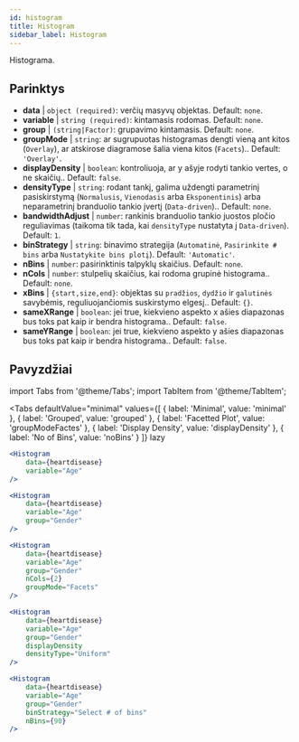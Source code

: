 ```yaml
---
id: histogram
title: Histogram
sidebar_label: Histogram
---
```


Histograma.

## Parinktys

* __data__ | `object (required)`: verčių masyvų objektas. Default: `none`.
* __variable__ | `string (required)`: kintamasis rodomas. Default: `none`.
* __group__ | `(string|Factor)`: grupavimo kintamasis. Default: `none`.
* __groupMode__ | `string`: ar sugrupuotas histogramas dengti vieną ant kitos (`Overlay`), ar atskirose diagramose šalia viena kitos (`Facets`).. Default: `'Overlay'`.
* __displayDensity__ | `boolean`: kontroliuoja, ar y ašyje rodyti tankio vertes, o ne skaičių.. Default: `false`.
* __densityType__ | `string`: rodant tankį, galima uždengti parametrinį pasiskirstymą (`Normalusis`, `Vienodasis` arba `Eksponentinis`) arba neparametrinį branduolio tankio įvertį (`Data-driven`).. Default: `none`.
* __bandwidthAdjust__ | `number`: rankinis branduolio tankio juostos pločio reguliavimas (taikoma tik tada, kai `densityType` nustatyta į `Data-driven`). Default: `1`.
* __binStrategy__ | `string`: binavimo strategija (`Automatinė`, `Pasirinkite # bins` arba `Nustatykite bins plotį`). Default: `'Automatic'`.
* __nBins__ | `number`: pasirinktinis talpyklų skaičius. Default: `none`.
* __nCols__ | `number`: stulpelių skaičius, kai rodoma grupinė histograma.. Default: `none`.
* __xBins__ | `{start,size,end}`: objektas su `pradžios`, `dydžio` ir `galutinės` savybėmis, reguliuojančiomis suskirstymo elgesį.. Default: `{}`.
* __sameXRange__ | `boolean`: jei true, kiekvieno aspekto x ašies diapazonas bus toks pat kaip ir bendra histograma.. Default: `false`.
* __sameYRange__ | `boolean`: jei true, kiekvieno aspekto y ašies diapazonas bus toks pat kaip ir bendra histograma.. Default: `false`.


## Pavyzdžiai

import Tabs from '@theme/Tabs';
import TabItem from '@theme/TabItem';

<Tabs
    defaultValue="minimal"
    values={[
        { label: 'Minimal', value: 'minimal' },
        { label: 'Grouped', value: 'grouped' },
        { label: 'Facetted Plot', value: 'groupModeFactes' },
        { label: 'Display Density', value: 'displayDensity' },
        { label: 'No of Bins', value: 'noBins' }
    ]}
    lazy
>

<TabItem value="minimal">

```jsx live
<Histogram 
    data={heartdisease} 
    variable="Age"
/>
```

</TabItem>

<TabItem value="grouped">

```jsx live
<Histogram 
    data={heartdisease} 
    variable="Age"
    group="Gender"
/>
```

</TabItem>

<TabItem value="groupModeFactes">

```jsx live
<Histogram 
    data={heartdisease} 
    variable="Age"
    group="Gender"
    nCols={2}
    groupMode="Facets"
/>
```

</TabItem>

<TabItem value="displayDensity">

```jsx live
<Histogram 
    data={heartdisease} 
    variable="Age"
    group="Gender"
    displayDensity 
    densityType="Uniform"
/>
```

</TabItem>

<TabItem value="noBins">

```jsx live
<Histogram 
    data={heartdisease} 
    variable="Age"
    group="Gender"
    binStrategy="Select # of bins"
    nBins={90}
/>
```

</TabItem>

</Tabs>
